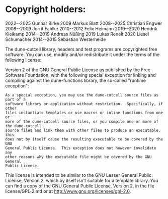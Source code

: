 Copyright holders:
==================

2022--2025    Gunnar Birke
2009          Markus Blatt
2008--2025    Christian Engwer
2008--2009    Jorrit Fahlke
2010--2012    Felix Heimann
2019--2020    Hendrik Kleikamp
2014--2019    Andreas Nüßing
2019          Lukas Renelt
2020          Liesel Schumacher
2014--2015    Sebastian Westerheide


The dune-cutcell library, headers and test programs are copyrighted free software. You
can use, modify and/or redistribute it under the terms of the following license:

  Version 2 of the GNU General Public License as published by the Free Software
  Foundation, with the following special exception for linking and compiling
  against the dune-functions library, the so-called "runtime exception":

    As a special exception, you may use the dune-cutcell source files as part of a
    software library or application without restriction.  Specifically, if other
    files instantiate templates or use macros or inline functions from one or
    more of the dune-cutcell source files, or you compile one or more of the dune-cutcell
    source files and link them with other files to produce an executable, this
    does not by itself cause the resulting executable to be covered by the GNU
    General Public License.  This exception does not however invalidate any
    other reasons why the executable file might be covered by the GNU General
    Public License.

  This license is intended to be similar to the GNU Lesser General Public
  License, Version 2, which by itself isn't suitable for a template library. You
  can find a copy of the GNU General Public License, Version 2, in the file
  license/GPL-2.md or at <http://www.gnu.org/licenses/gpl-2.0>.
